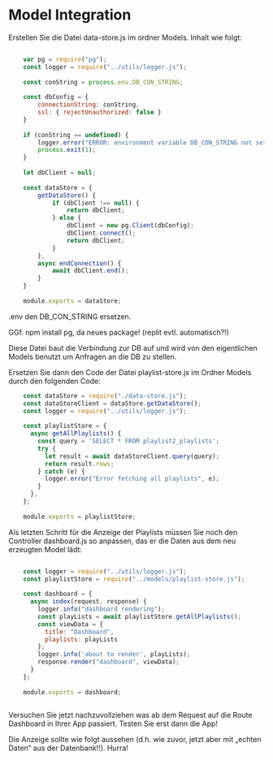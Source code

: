 # Model Integration

Erstellen Sie die Datei data-store.js im ordner Models. Inhalt wie folgt: 

~~~ js

    var pg = require("pg"); 
    const logger = require("../utils/logger.js"); 
     
    const conString = process.env.DB_CON_STRING; 
     
    const dbConfig = { 
        connectionString: conString, 
        ssl: { rejectUnauthorized: false } 
    } 
     
    if (conString == undefined) { 
        logger.error("ERROR: environment variable DB_CON_STRING not set."); 
        process.exit(1); 
    } 
     
    let dbClient = null; 
     
    const dataStore = { 
        getDataStore() { 
            if (dbClient !== null) { 
                return dbClient; 
            } else { 
                dbClient = new pg.Client(dbConfig); 
                dbClient.connect(); 
                return dbClient; 
            } 
        }, 
        async endConnection() { 
            await dbClient.end(); 
        } 
    } 
     
    module.exports = dataStore; 

~~~

.env den DB_CON_STRING ersetzen.



GGf. npm install pg, da neues package! (replit evtl. automatisch?!)


Diese Datei baut die Verbindung zur DB auf und wird von den eigentlichen Models benutzt um Anfragen an die DB zu stellen.



Ersetzen Sie dann den Code der Datei playlist-store.js im Ordner Models durch den folgenden Code: 
~~~ js
    const dataStore = require("./data-store.js"); 
    const dataStoreClient = dataStore.getDataStore(); 
    const logger = require("../utils/logger.js"); 
     
    const playlistStore = { 
      async getAllPlaylists() { 
        const query = 'SELECT * FROM playlist2_playlists'; 
        try { 
          let result = await dataStoreClient.query(query); 
          return result.rows; 
        } catch (e) { 
          logger.error("Error fetching all playlists", e); 
        } 
      }, 
    }; 
     
    module.exports = playlistStore; 
~~~

Als letzten Schritt für die Anzeige der Playlists müssen Sie noch den Controller dashboard.js so anpassen, das er die Daten aus dem neu erzeugten Model lädt: 

~~~ js

    const logger = require("../utils/logger.js"); 
    const playlistStore = require("../models/playlist-store.js"); 
     
    const dashboard = { 
      async index(request, response) { 
        logger.info("dashboard rendering"); 
        const playLists = await playlistStore.getAllPlaylists(); 
        const viewData = { 
          title: "Dashboard", 
          playlists: playLists 
        }; 
        logger.info('about to render', playLists); 
        response.render("dashboard", viewData); 
      } 
    }; 
     
    module.exports = dashboard; 
    
~~~

Versuchen Sie jetzt nachzuvollziehen was ab dem Request auf die Route Dashboard in Ihrer App passiert. Testen Sie erst dann die App!



Die Anzeige sollte wie folgt aussehen (d.h. wie zuvor, jetzt aber mit „echten Daten“ aus der Datenbank!!). Hurra! 